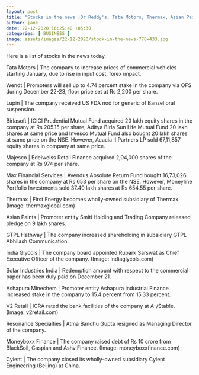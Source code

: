 ```yaml
---
layout: post
title: "Stocks in the news |Dr Reddy's, Tata Motors, Thermax, Asian Paints, GTPL Hathway, Resonance Specialties"
author: jane 
date: 22-12-2020 16:25:40 +05:30 
categories: [ BUSINESS ] 
image: assets/images/22-12-2020/stock-in-the-news-770x433.jpg
---
```

Here is a list of stocks in the news today.

Tata Motors | The company to increase prices of commercial vehicles starting January, due to rise in input cost, forex impact.

Wendt | Promoters will sell up to 4.74 percent stake in the company via OFS during December 22-23, floor price set at Rs 2,200 per share.

Lupin | The company received US FDA nod for generic of Banzel oral suspension.

Birlasoft | ICICI Prudential Mutual Fund acquired 20 lakh equity shares in the company at Rs 205.15 per share, Aditya Birla Sun Life Mutual Fund 20 lakh shares at same price and Invesco Mutual Fund also bought 20 lakh shares at same price on the NSE. However, Acacia II Partners LP sold 67,11,857 equity shares in company at same price.

Majesco | Edelweiss Retail Finance acquired 2,04,000 shares of the company at Rs 974 per share.

Max Financial Services | Avendus Absolute Return Fund bought 16,73,026 shares in the company at Rs 653 per share on the NSE. However, Moneyline Portfolio Investments sold 37.40 lakh shares at Rs 654.55 per share.

Thermax | First Energy becomes wholly-owned subsidiary of Thermax. (Image: thermaxglobal.com)

Asian Paints | Promoter entity Smiti Holding and Trading Company released pledge on 9 lakh shares.

GTPL Hathway | The company increased shareholding in subsidiary GTPL Abhilash Communication.

India Glycols | The company board appointed Rupark Sarswat as Chief Executive Officer of the company. (Image: indiaglycols.com)

Solar Industries India | Redemption amount with respect to the commercial paper has been duly paid on December 21.

Ashapura Minechem | Promoter entity Ashapura Industrial Finance increased stake in the company to 15.4 percent from 15.33 percent.

V2 Retail | ICRA rated the bank facilities of the company at A-/Stable. (Image: v2retail.com)

Resonance Specialties | Atma Bandhu Gupta resigned as Managing Director of the company.

Moneyboxx Finance | The company raised debt of Rs 10 crore from BlackSoil, Caspian and Ashv Finance. (Image: moneyboxxfinance.com)

Cyient | The company closed its wholly-owned subsidiary Cyient Engineering (Beijing) at China.